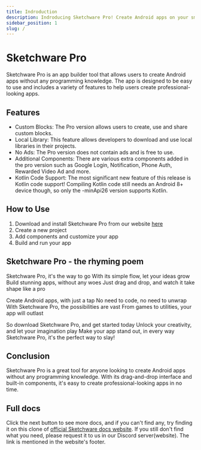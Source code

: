 ```yaml
---
title: Indroduction
description: Indroducing Sketchware Pro! Create Android apps on your smartphone, without writing even a single line of code.
sidebar_position: 1
slug: /
---
```


# Sketchware Pro

Sketchware Pro is an app builder tool that allows users to create Android apps without any programming knowledge. The app is designed to be easy to use and includes a variety of features to help users create professional-looking apps.

## Features

- Custom Blocks: The Pro version allows users to create, use and share custom blocks.
- Local Library: This feature allows developers to download and use local libraries in their projects.
- No Ads: The Pro version does not contain ads and is free to use.
- Additional Components: There are various extra components added in the pro version such as Google Login, Notification, Phone Auth, Rewarded Video Ad and more.
- Kotlin Code Support: The most significant new feature of this release is Kotlin code support! Compiling Kotlin code still needs an Android 8+ device though, so only the -minApi26 version supports Kotlin.

## How to Use

1. Download and install Sketchware Pro from our website [here](https://sketchware-pro.ga/download)
2. Create a new project
3. Add components and customize your app
4. Build and run your app

## Sketchware Pro - the rhyming poem
Sketchware Pro, it's the way to go
With its simple flow, let your ideas grow
Build stunning apps, without any woes
Just drag and drop, and watch it take shape like a pro

Create Android apps, with just a tap
No need to code, no need to unwrap
With Sketchware Pro, the possibilities are vast
From games to utilities, your app will outlast

So download Sketchware Pro, and get started today
Unlock your creativity, and let your imagination play
Make your app stand out, in every way
Sketchware Pro, it's the perfect way to slay!

## Conclusion

Sketchware Pro is a great tool for anyone looking to create Android apps without any programming knowledge. With its drag-and-drop interface and built-in components, it's easy to create professional-looking apps in no time.

## Full docs
Click the next button to see more docs, and if you can't find any, try finding it on this clone of [official Sketchware docs website](https://sketchware-docs.vercel.app/docs/getting-started.html/).
If you still don't find what you need, please request it to us in our Discord server(website). The link is mentioned in the website's footer.
